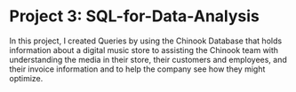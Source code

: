 # Project 3: SQL-for-Data-Analysis
In this project, I created Queries by using the Chinook Database that holds information about a digital music store to assisting the Chinook team with understanding the media in their store, their customers and employees, and their invoice information and to help the company see how they might optimize.
